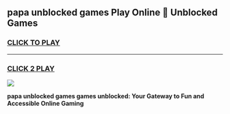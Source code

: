 
## papa unblocked games Play Online 👋 Unblocked Games
<h3>
<a href="https://premium.freeplayer.one?title=papa_unblocked_games&ref=19F">CLICK TO PLAY</a></h3>
<hr>

<h3>
<a href="https://premium.freeplayer.one?title=papa_unblocked_games&ref=19F">CLICK 2 PLAY</a>
  
</h3>

<a href="https://premium.freeplayer.one?title=papa_unblocked_games&ref=19F"><img src="https://clearcache.store/games.png"></a>


**papa unblocked games games unblocked: Your Gateway to Fun and Accessible Online Gaming**
